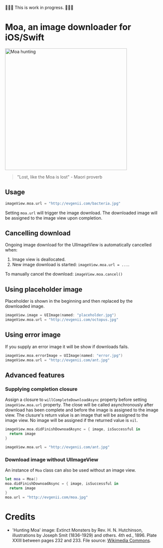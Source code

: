 🔨🔨🔨 This is work in progress. 🔨🔨🔨

# Moa, an image downloader for iOS/Swift

<img src='https://raw.githubusercontent.com/evgenyneu/moa/master/Graphics/Hunting_Moa.jpg' alt='Moa hunting' width='400'>

> "Lost, like the Moa is lost" - Maori proverb

## Usage

```Swift
imageView.moa.url = "http://evgenii.com/bacteria.jpg"
```

Setting `moa.url` will trigger the image download.
The downloaded image will be assigned to the image view upon completion.

## Cancelling download

Ongoing image download for the UIImageView is automatically cancelled when:

1. Image view is deallocated.
2. New image download is started: `imageView.moa.url = ...`.

To manually cancel the download: `imageView.moa.cancel()`

## Using placeholder image

Placeholder is shown in the beginning and then replaced by the downloaded image.

```Swift
imageView.image = UIImage(named: "placeholder.jpg")
imageView.moa.url = "http://evgenii.com/octopus.jpg"
```

## Using error image

If you supply an error image it will be show if downloads fails.

```Swift
imageView.moa.errorImage = UIImage(named: "error.jpg")
imageView.moa.url = "http://evgenii.com/ant.jpg"
```


## Advanced features

### Supplying completion closure

Assign a closure to `willCompleteDownloadAsync` property before setting `imageView.moa.url` property.
The close will be called asynchronously after download has been complete and before the image
is assigned to the image view. The clusure's return value is an image that will be assigned to the
image view. No image will be assigned if the returned value is `nil`.

```Swift
imageView.moa.didFinishDownoadAsync = { image, isSuccessful in
  return image
}

imageView.moa.url = "http://evgenii.com/ant.jpg"
```

### Download image without UIImageView

An instance of `Moa` class can also be used without an image view.

```Swift
let moa = Moa()
moa.didFinishDownoadAsync = { image, isSuccessful in
  return image
}
moa.url = "http://evgenii.com/moa.jpg"
```

# Credits

* 'Hunting Moa' image: Extinct Monsters by Rev. H. N. Hutchinson, illustrations by Joseph Smit (1836-1929) and others. 4th ed., 1896. Plate XXIII between pages 232 and 233. File source: [Wikimedia Commons](http://commons.wikimedia.org/wiki/File:Hunting_Moa.jpg).


